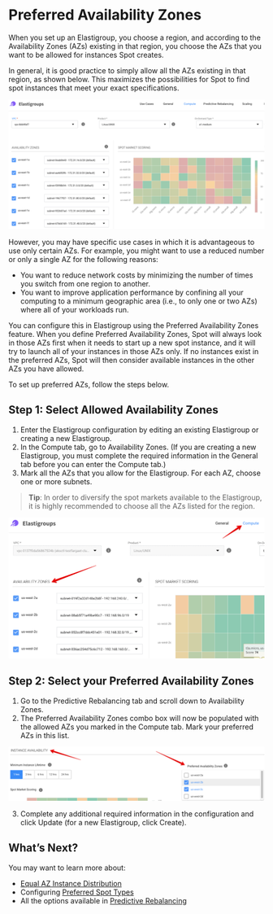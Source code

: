 # Preferred Availability Zones

When you set up an Elastigroup, you choose a region, and according to the Availability Zones (AZs) existing in that region, you choose the AZs that you want to be allowed for instances Spot creates.

In general, it is good practice to simply allow all the AZs existing in that region, as shown below. This maximizes the possibilities for Spot to find spot instances that meet your exact specifications.

<img src="/elastigroup/_media/compute-preferred-azs-00.png" />

However, you may have specific use cases in which it is advantageous to use only certain AZs. For example, you might want to use a reduced number or only a single AZ for the following reasons:
* You want to reduce network costs by minimizing the number of times you switch from one region to another.
* You want to improve application performance by confining all your computing to a minimum geographic area (i.e., to only one or two AZs) where all of your workloads run.

You can configure this in Elastigroup using the Preferred Availability Zones feature. When you define Preferred Availability Zones, Spot will always look in those AZs first when it needs to start up a new spot instance, and it will try to launch all of your instances in those AZs only. If no instances exist in the preferred AZs, Spot will then consider available instances in the other AZs you have allowed.

To set up preferred AZs, follow the steps below.

## Step 1: Select Allowed Availability Zones

1. Enter the Elastigroup configuration by editing an existing Elastigroup or creating a new Elastigroup.
2. In the Compute tab, go to Availability Zones. (If you are creating a new Elastigroup, you must complete the required information in the General tab before you can enter the Compute tab.)
3. Mark all the AZs that you allow for the Elastigroup. For each AZ, choose one or more subnets.

> **Tip**: In order to diversify the spot markets available to the Elastigroup, it is highly recommended to choose all the AZs listed for the region.

<img src="/elastigroup/_media/compute-preferred-azs-01.png" />

## Step 2: Select your Preferred Availability Zones
1. Go to the Predictive Rebalancing tab and scroll down to Availability Zones.
2. The Preferred Availability Zones combo box will now be populated with the allowed AZs you marked in the Compute tab. Mark your preferred AZs in this list.

<img src="/elastigroup/_media/compute-preferred-azs-02.png" />

3. Complete any additional required information in the configuration and click Update (for a new Elastigroup, click Create).

## What’s Next?

You may want to learn more about:
- [Equal AZ Instance Distribution](elastigroup/features/core-features/equal-az-instance-distribution-orientation.md)
- Configuring [Preferred Spot Types](elastigroup/features/compute/preferred-instance-types-a.md)
- All the options available in [Predictive Rebalancing](elastigroup/features/core-features/predictive-rebalancing.md)
